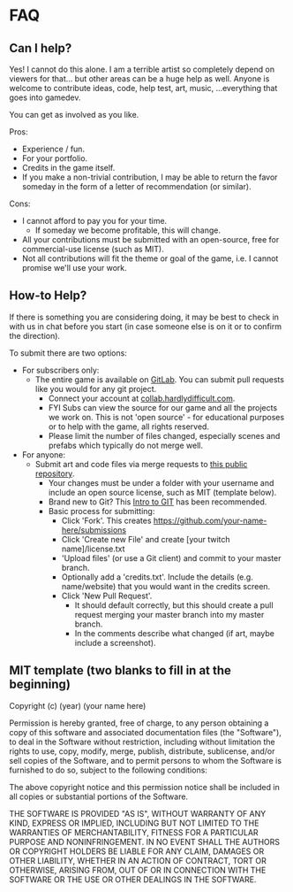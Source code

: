 # FAQ 

## Can I help?

Yes!  I cannot do this alone.  I am a terrible artist so completely depend on viewers for that... but other areas can be a huge help as well.  Anyone is welcome to contribute ideas, code, help test, art, music, ...everything that goes into gamedev.  

You can get as involved as you like.  

Pros:

 - Experience / fun.
 - For your portfolio.
 - Credits in the game itself.
 - If you make a non-trivial contribution, I may be able to return the favor someday in the form of a letter of recommendation (or similar).

Cons:

 - I cannot afford to pay you for your time.  
   - If someday we become profitable, this will change.
 - All your contributions must be submitted with an open-source, free for commercial-use license (such as MIT).
 - Not all contributions will fit the theme or goal of the game, i.e. I cannot promise we'll use your work.

## How-to Help?

If there is something you are considering doing, it may be best to check in with us in chat before you start (in case someone else is on it or to confirm the direction).

To submit there are two options:

 - For subscribers only: 
   - The entire game is available on [GitLab](https://gitlab.com/HD-source/TacticalArena). You can submit pull requests like you would for any git project.
     - Connect your account at [collab.hardlydifficult.com](collab.hardlydifficult.com).
     - FYI Subs can view the source for our game and all the projects we work on. This is not 'open source' - for educational purposes or to help with the game, all rights reserved.
     - Please limit the number of files changed, especially scenes and prefabs which typically do not merge well.
 - For anyone: 
   - Submit art and code files via merge requests to [this public repository](https://github.com/hardlydifficult/Submissions).
     - Your changes must be under a folder with your username and include an open source license, such as MIT (template below).
     - Brand new to Git? This [Intro to GIT](https://www.dropbox.com/s/ducmblu3kj3b9x9/2017-04-26_23-18-26.mp4?dl=0) has been recommended.
     - Basic process for submitting:
       - Click 'Fork'.  This creates https://github.com/your-name-here/submissions
       - Click 'Create new File' and create [your twitch name]/license.txt
       - 'Upload files' (or use a Git client) and commit to your master branch.
       - Optionally add a 'credits.txt'.  Include the details (e.g. name/website) that you would want in the credits screen.
       - Click 'New Pull Request'.
         - It should default correctly, but this should create a pull request merging your master branch into my master branch.
         - In the comments describe what changed (if art, maybe include a screenshot).


## MIT template (two blanks to fill in at the beginning)

Copyright (c) (year) (your name here)

Permission is hereby granted, free of charge, to any person obtaining a copy of this software and associated documentation files (the "Software"), to deal in the Software without restriction, including without limitation the rights to use, copy, modify, merge, publish, distribute, sublicense, and/or sell copies of the Software, and to permit persons to whom the Software is furnished to do so, subject to the following conditions:

The above copyright notice and this permission notice shall be included in all copies or substantial portions of the Software.

THE SOFTWARE IS PROVIDED "AS IS", WITHOUT WARRANTY OF ANY KIND, EXPRESS OR IMPLIED, INCLUDING BUT NOT LIMITED TO THE WARRANTIES OF MERCHANTABILITY, FITNESS FOR A PARTICULAR PURPOSE AND NONINFRINGEMENT. IN NO EVENT SHALL THE AUTHORS OR COPYRIGHT HOLDERS BE LIABLE FOR ANY CLAIM, DAMAGES OR OTHER LIABILITY, WHETHER IN AN ACTION OF CONTRACT, TORT OR OTHERWISE, ARISING FROM, OUT OF OR IN CONNECTION WITH THE SOFTWARE OR THE USE OR OTHER DEALINGS IN THE SOFTWARE.